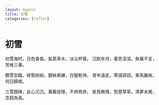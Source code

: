 ```yaml
---
layout: mypost
title: 初雪
categories: [lofter]
---
```


# 初雪

初雪海村，日色昏昏。氣蒸草木，冰沁杯尊。
沉默年月，憂思深深。魚雁不言，苦候三春。

驟雪忽臨，碎絮紛紛。銀絲素練，白璧乾坤。
昔年遠走，寄語諄諄。車馬雖疾，何日歸根。

三雪既降，此心沉沉。萬籟皆隱，不辨商參。
匪我無情，愁楚莘莘。清夢未覺，念假為真。